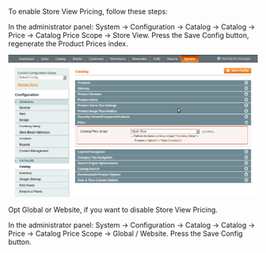 To enable Store View Pricing, follow these steps:

In the administrator panel: System -> Configuration -> Catalog -> Catalog -> Price -> Catalog Price Scope -> Store View. Press the  Save Config button, regenerate the Product Prices index.

![Store Pricing – Configuration](store-pricing-configuration.png) 

Opt Global or Website, if you want to disable Store View Pricing.

In the administrator panel: System -> Configuration -> Catalog -> Catalog -> Price -> Catalog Price Scope -> Global / Website. Press the Save Config button.
